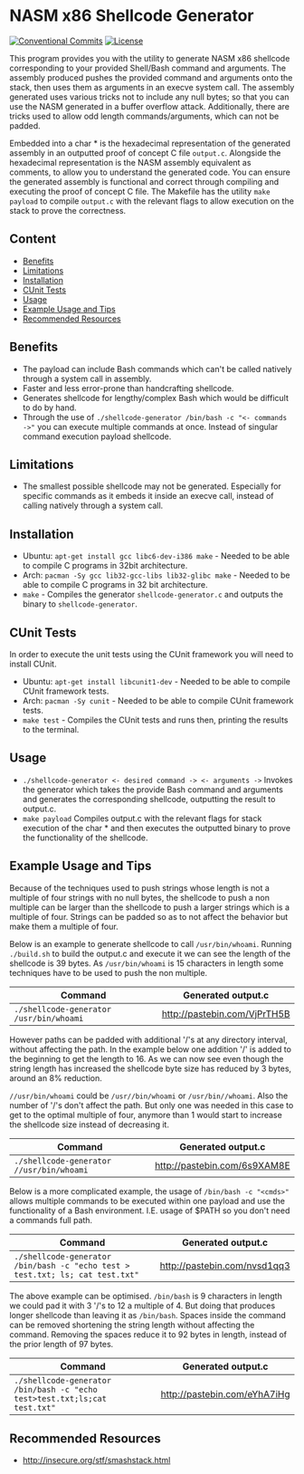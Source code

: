 # NASM x86 Shellcode Generator
[![Conventional Commits](https://img.shields.io/badge/Conventional%20Commits-1.0.0-yellow.svg)](https://conventionalcommits.org)
[![License](https://img.shields.io/badge/License-AGPLv3-blue.svg)](https://www.gnu.org/licenses/agpl-3.0)


This program provides you with the utility to generate NASM x86 shellcode corresponding to your provided Shell/Bash command and arguments.
The assembly produced pushes the provided command and arguments onto the stack, then uses them as arguments in an execve system call.
The assembly generated uses various tricks not to include any null bytes; so that you can use the NASM generated in a buffer overflow attack.
Additionally, there are tricks used to allow odd length commands/arguments, which can not be padded.

Embedded into a char * is the hexadecimal representation of the generated assembly in an outputted proof of concept C file `output.c`.
Alongside the hexadecimal representation is the NASM assembly equivalent as comments, to allow you to understand the generated code.
You can ensure the generated assembly is functional and correct through compiling and executing the proof of concept C file.
The Makefile has the utility `make payload` to compile `output.c` with the relevant flags to allow execution on the stack to prove the correctness.


## Content
 * [Benefits](#benefits)
 * [Limitations](#limitations)
 * [Installation](#installation)
 * [CUnit Tests](#cunit-tests)
 * [Usage](#usage)
 * [Example Usage and Tips](#example-usage-and-tips)
 * [Recommended Resources](#recommended-resources)


## Benefits
 * The payload can include Bash commands which can't be called natively through a system call in assembly.
 * Faster and less error-prone than handcrafting shellcode.
 * Generates shellcode for lengthy/complex Bash which would be difficult to do by hand.
 * Through the use of `./shellcode-generator /bin/bash -c "<- commands ->"` you can execute multiple commands at once. Instead of singular command execution payload shellcode.


## Limitations
 * The smallest possible shellcode may not be generated. Especially for specific commands as it embeds it inside an execve call, instead of calling natively through a system call.


## Installation
 * Ubuntu: `apt-get install gcc libc6-dev-i386 make` - Needed to be able to compile C programs in 32bit architecture.
 * Arch: `pacman -Sy gcc lib32-gcc-libs lib32-glibc make` - Needed to be able to compile C programs in 32 bit architecture.
 * `make` - Compiles the generator `shellcode-generator.c` and outputs the binary to `shellcode-generator`.


## CUnit Tests
In order to execute the unit tests using the CUnit framework you will need to install CUnit.

 * Ubuntu: `apt-get install libcunit1-dev` - Needed to be able to compile CUnit framework tests.
 * Arch: `pacman -Sy cunit` - Needed to be able to compile CUnit framework tests.
 * `make test` - Compiles the CUnit tests and runs then, printing the results to the terminal.


## Usage
 * `./shellcode-generator <- desired command -> <- arguments ->` Invokes the generator which takes the provide Bash command and arguments and generates the corresponding shellcode, outputting the result to output.c.
 * `make payload` Compiles output.c with the relevant flags for stack execution of the char * and then executes the outputted binary to prove the functionality of the shellcode.


## Example Usage and Tips
Because of the techniques used to push strings whose length is not a multiple of four strings with no null bytes, the shellcode to push a non multiple can be larger than the shellcode to push a larger strings which is a multiple of four.
Strings can be padded so as to not affect the behavior but make them a multiple of four.

Below is an example to generate shellcode to call `/usr/bin/whoami`.
Running `./build.sh` to build the output.c and execute it we can see the length of the shellcode is 39 bytes.
As `/usr/bin/whoami` is 15 characters in length some techniques have to be used to push the non multiple.

| Command | Generated output.c |
|---------|--------------------|
| `./shellcode-generator /usr/bin/whoami` | http://pastebin.com/VjPrTH5B |

However paths can be padded with additional '/'s at any directory interval, without affecting the path.
In the example below one addition '/' is added to the beginning to get the length to 16.
As we can now see even though the string length has increased the shellcode byte size has reduced by 3 bytes, around an 8% reduction.

`//usr/bin/whoami` could be `/usr//bin/whoami` or `/usr/bin//whoami`.
Also the number of '/'s don't affect the path.
But only one was needed in this case to get to the optimal multiple of four, anymore than 1 would start to increase the shellcode size instead of decreasing it.

| Command | Generated output.c |
|---------|--------------------|
| `./shellcode-generator //usr/bin/whoami` | http://pastebin.com/6s9XAM8E |

Below is a more complicated example, the usage of `/bin/bash -c "<cmds>"` allows multiple commands to be executed within one payload and use the functionality of a Bash environment.
I.E. usage of $PATH so you don't need a commands full path.

| Command | Generated output.c |
|---------|--------------------|
| `./shellcode-generator /bin/bash -c "echo test > test.txt; ls; cat test.txt"` | http://pastebin.com/nvsd1qq3 |

The above example can be optimised.
`/bin/bash` is 9 characters in length we could pad it with 3 '/'s to 12 a multiple of 4.
But doing that produces longer shellcode than leaving it as `/bin/bash`.
Spaces inside the command can be removed shortening the string length without affecting the command.
Removing the spaces reduce it to 92 bytes in length, instead of the prior length of 97 bytes.

| Command | Generated output.c |
|---------|--------------------|
| `./shellcode-generator /bin/bash -c "echo test>test.txt;ls;cat test.txt"` | http://pastebin.com/eYhA7iHg |


## Recommended Resources
 * http://insecure.org/stf/smashstack.html
